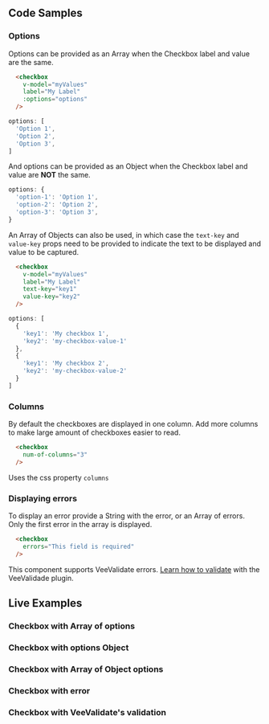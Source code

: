 ## Code Samples

### Options
Options can be provided as an Array when the Checkbox label and value are the same.
```html
  <checkbox
    v-model="myValues"
    label="My Label"
    :options="options"
  />
```

```js
options: [
  'Option 1',
  'Option 2',
  'Option 3',
]
```
And options can be provided as an Object when the Checkbox label and value are **NOT** the same.

```js
options: {
  'option-1': 'Option 1',
  'option-2': 'Option 2',
  'option-3': 'Option 3',
}
```

An Array of Objects can also be used, in which case the ```text-key``` and ```value-key``` props need to be provided to indicate the text to be displayed and value to be captured.

```html
  <checkbox
    v-model="myValues"
    label="My Label"
    text-key="key1"
    value-key="key2"
  />
```

```js
options: [
  {
    'key1': 'My checkbox 1',
    'key2': 'my-checkbox-value-1'
  },
  {
    'key1': 'My checkbox 2',
    'key2': 'my-checkbox-value-2'
  }
]
```

### Columns
By default the checkboxes are displayed in one column. Add more columns to make large amount of checkboxes easier to read.
```html
  <checkbox
    num-of-columns="3"
  />
```
<alert>Uses the css property ```columns```</alert>

### Displaying errors
To display an error provide a String with the error, or an Array of errors. Only the first error in the array is displayed.
```html
  <checkbox
    errors="This field is required"
  />
```

<alert>This component supports VeeValidate errors. [Learn how to validate](/vee-validate-integration) with the VeeValidade plugin.<a></alert>

## Live Examples
### Checkbox with Array of options
<example name="Checkbox1" height="300"></example>

### Checkbox with options Object
<example name="Checkbox2" height="300"></example>

### Checkbox with Array of Object options
<example name="Checkbox3" height="300"></example>

### Checkbox with error
<example name="Checkbox4" height="350"></example>

### Checkbox with VeeValidate's validation
<example name="Checkbox5" height="380"></example>